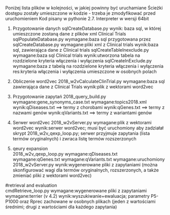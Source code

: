 Poniżej lista plików w kolejności, w jakiej powinny być uruchamiane
Ścieżki dostępu zostały umieszczone w kodzie - trzeba je zmodyfikować przed uruchomieniem
Kod pisany w pythonie 2.7. Interpreter w wersji 64bit
1. Przygotowanie danych
sqlCreateDatabase.py
	wynik: baza sql, w której umieszczone zostaną dane z plików xml Clinical Trials
sqlPopulateDatabase.py
	wymagane:baza sql przygotowana przez sqlCreateDatabase.py
	wymagane:pliki xml z Clinical trials
	wynik:baza sql, zawierająca dane z Clinical trials
sqlCreateTableInexclude.py
	wymagane:baza sql Clinical trials
	wynik:utworzona tabela na rozdzielone kryteria włączenia i wyłączenia
sqlCreateInExclude.py
	wymagane:baza z tabelą na rozdzielone kryteria włączenia i wyłączenia
	res:kryteria włączenia i wyłączenia umieszczone w osobnych polach

2. Obliczenie word2vec
2018_w2vCalculateClinTrial.py
	wymagane:baza sql zawierająca dane z Clinical Trials
	wynik:plik z wektorami word2vec

3. Przygotowanie zapytań
2018_query_build.py
	wymagane:gene_synonyms_case.txt
	wymagane:topics2018.xml
	wynik:qDiseases.txt ==> termy z chorobami
	wynik:qGenes.txt ==> termy z nazwami genów
	wynik:qVariants.txt ==> termy z wariantami genów

4. Serwer word2vec
2018_w2vServer.py
	wymagane:plik z wektorami word2vec
	wynik:serwer word2vec; musi być uruchomiony aby zadziałał skrypt 2018_w2v_qexp_loop.py; serwer przyjmuje zapytania (lista termów oryginalnych) i zwraca listę termów rozszerzonych

5. qeury expansion	
2018_w2v_qexp_loop.py
	wymagane:qDiseases.txt
	wymagane:qGenes.txt
	wymagane:qVariants.txt
	wymagane:uruchomiony 2018_w2vServer.py
	wynik:wygenerowane pliki z zapytaniami (można skonfigurować wagi dla termów oryginalnych, rozszerzonych, a także zmieniać pliki z wektorami word2vec)

#retrieval and evaluation	
cmdRetrieve_loop.py
	wymagane:wygenerowane pliki z zapytaniami
	wymagane:terrier (v 4.2)
	wynik:wyszukiwanie+ewaluacja; parametry P5-P1000 oraz Rprec zachowane w osobnych plikach (jeden z wartościami średnimi; drugi z wartościami dla każdego zapytania)

